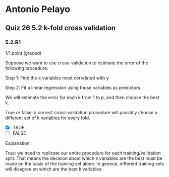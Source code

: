 # Antonio Pelayo
## Quiz 26 5.2 k-fold cross validation
### 5.2.R1
1/1 point (graded)

Suppose we want to use cross-validation to estimate the error of the following 
procedure:

Step 1: Find the k variables most correlated with y

Step 2: Fit a linear regression using those variables as predictors

We will estimate the error for each k from 1 to p, and then choose the best k.

True or false: a correct cross-validation procedure will possibly choose a 
different set of k variables for every fold.

- [x] TRUE 
- [ ] FALSE

Explanation:

True: we need to replicate our entire procedure for each training/validation 
split. That means the decision about which k variables are the best must be 
made on the basis of the training set alone. In general, different training 
sets will disagree on which are the best k variables.